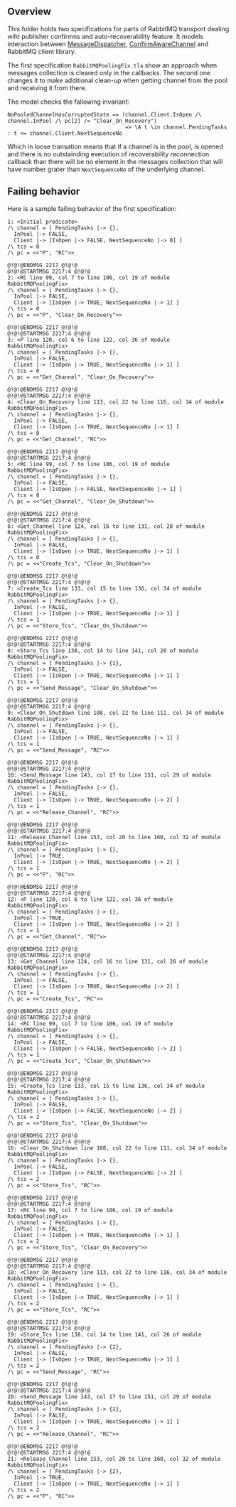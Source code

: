 ## Overview

This folder holds two specifications for parts of RabbitMQ transport dealing wiht publisher confirmns and auto-recoverability feature. It models interaction between [MessageDispatcher](https://github.com/Particular/NServiceBus.RabbitMQ/blob/a386c5ffede50c841788d8c2426fe0da40895186/src/NServiceBus.Transport.RabbitMQ/Sending/MessageDispatcher.cs), [ConfirmAwareChannel](https://github.com/Particular/NServiceBus.RabbitMQ/blob/a386c5ffede50c841788d8c2426fe0da40895186/src/NServiceBus.Transport.RabbitMQ/Connection/ConfirmsAwareChannel.cs) and RabbitMQ client library.

The first specification `RabbitMQPoolingFix.tla` show an approach when messages collection is cleared only in the callbacks. The second one changes it to make additional clean-up when getting channel from the pool and receiving it from there.

The model checks the fallowing invariant:

```
NoPooledChannelHasCorruptedState == (channel.Client.IsOpen /\ channel.InPool /\ pc[2] /= "Clear_On_Recovery") 
                                     => \A t \in channel.PendingTasks : t <= channel.Client.NextSequenceNo
```

Which in loose transation means that if a channel is in the pool, is opened and there is no outstainding execution of recoverability reconnection callback than there will be no element in the messages collection that will have number grater than `NextSequenceNo` of the underlying channel.


## Failing behavior

Here is a sample failing behavior of the first specification:

```
1: <Initial predicate>
/\ channel = [ PendingTasks |-> {},
  InPool |-> FALSE,
  Client |-> [IsOpen |-> FALSE, NextSequenceNo |-> 0] ]
/\ tcs = 0
/\ pc = <<"P", "RC">>

@!@!@ENDMSG 2217 @!@!@
@!@!@STARTMSG 2217:4 @!@!@
2: <RC line 99, col 7 to line 106, col 19 of module RabbitMQPoolingFix>
/\ channel = [ PendingTasks |-> {},
  InPool |-> FALSE,
  Client |-> [IsOpen |-> TRUE, NextSequenceNo |-> 1] ]
/\ tcs = 0
/\ pc = <<"P", "Clear_On_Recovery">>

@!@!@ENDMSG 2217 @!@!@
@!@!@STARTMSG 2217:4 @!@!@
3: <P line 120, col 6 to line 122, col 36 of module RabbitMQPoolingFix>
/\ channel = [ PendingTasks |-> {},
  InPool |-> FALSE,
  Client |-> [IsOpen |-> TRUE, NextSequenceNo |-> 1] ]
/\ tcs = 0
/\ pc = <<"Get_Channel", "Clear_On_Recovery">>

@!@!@ENDMSG 2217 @!@!@
@!@!@STARTMSG 2217:4 @!@!@
4: <Clear_On_Recovery line 113, col 22 to line 116, col 34 of module RabbitMQPoolingFix>
/\ channel = [ PendingTasks |-> {},
  InPool |-> FALSE,
  Client |-> [IsOpen |-> TRUE, NextSequenceNo |-> 1] ]
/\ tcs = 0
/\ pc = <<"Get_Channel", "RC">>

@!@!@ENDMSG 2217 @!@!@
@!@!@STARTMSG 2217:4 @!@!@
5: <RC line 99, col 7 to line 106, col 19 of module RabbitMQPoolingFix>
/\ channel = [ PendingTasks |-> {},
  InPool |-> FALSE,
  Client |-> [IsOpen |-> FALSE, NextSequenceNo |-> 1] ]
/\ tcs = 0
/\ pc = <<"Get_Channel", "Clear_On_Shutdown">>

@!@!@ENDMSG 2217 @!@!@
@!@!@STARTMSG 2217:4 @!@!@
6: <Get_Channel line 124, col 16 to line 131, col 28 of module RabbitMQPoolingFix>
/\ channel = [ PendingTasks |-> {},
  InPool |-> FALSE,
  Client |-> [IsOpen |-> TRUE, NextSequenceNo |-> 1] ]
/\ tcs = 0
/\ pc = <<"Create_Tcs", "Clear_On_Shutdown">>

@!@!@ENDMSG 2217 @!@!@
@!@!@STARTMSG 2217:4 @!@!@
7: <Create_Tcs line 133, col 15 to line 136, col 34 of module RabbitMQPoolingFix>
/\ channel = [ PendingTasks |-> {},
  InPool |-> FALSE,
  Client |-> [IsOpen |-> TRUE, NextSequenceNo |-> 1] ]
/\ tcs = 1
/\ pc = <<"Store_Tcs", "Clear_On_Shutdown">>

@!@!@ENDMSG 2217 @!@!@
@!@!@STARTMSG 2217:4 @!@!@
8: <Store_Tcs line 138, col 14 to line 141, col 26 of module RabbitMQPoolingFix>
/\ channel = [ PendingTasks |-> {1},
  InPool |-> FALSE,
  Client |-> [IsOpen |-> TRUE, NextSequenceNo |-> 1] ]
/\ tcs = 1
/\ pc = <<"Send_Message", "Clear_On_Shutdown">>

@!@!@ENDMSG 2217 @!@!@
@!@!@STARTMSG 2217:4 @!@!@
9: <Clear_On_Shutdown line 108, col 22 to line 111, col 34 of module RabbitMQPoolingFix>
/\ channel = [ PendingTasks |-> {},
  InPool |-> FALSE,
  Client |-> [IsOpen |-> TRUE, NextSequenceNo |-> 1] ]
/\ tcs = 1
/\ pc = <<"Send_Message", "RC">>

@!@!@ENDMSG 2217 @!@!@
@!@!@STARTMSG 2217:4 @!@!@
10: <Send_Message line 143, col 17 to line 151, col 29 of module RabbitMQPoolingFix>
/\ channel = [ PendingTasks |-> {},
  InPool |-> FALSE,
  Client |-> [IsOpen |-> TRUE, NextSequenceNo |-> 2] ]
/\ tcs = 1
/\ pc = <<"Release_Channel", "RC">>

@!@!@ENDMSG 2217 @!@!@
@!@!@STARTMSG 2217:4 @!@!@
11: <Release_Channel line 153, col 20 to line 160, col 32 of module RabbitMQPoolingFix>
/\ channel = [ PendingTasks |-> {},
  InPool |-> TRUE,
  Client |-> [IsOpen |-> TRUE, NextSequenceNo |-> 2] ]
/\ tcs = 1
/\ pc = <<"P", "RC">>

@!@!@ENDMSG 2217 @!@!@
@!@!@STARTMSG 2217:4 @!@!@
12: <P line 120, col 6 to line 122, col 36 of module RabbitMQPoolingFix>
/\ channel = [ PendingTasks |-> {},
  InPool |-> TRUE,
  Client |-> [IsOpen |-> TRUE, NextSequenceNo |-> 2] ]
/\ tcs = 1
/\ pc = <<"Get_Channel", "RC">>

@!@!@ENDMSG 2217 @!@!@
@!@!@STARTMSG 2217:4 @!@!@
13: <Get_Channel line 124, col 16 to line 131, col 28 of module RabbitMQPoolingFix>
/\ channel = [ PendingTasks |-> {},
  InPool |-> FALSE,
  Client |-> [IsOpen |-> TRUE, NextSequenceNo |-> 2] ]
/\ tcs = 1
/\ pc = <<"Create_Tcs", "RC">>

@!@!@ENDMSG 2217 @!@!@
@!@!@STARTMSG 2217:4 @!@!@
14: <RC line 99, col 7 to line 106, col 19 of module RabbitMQPoolingFix>
/\ channel = [ PendingTasks |-> {},
  InPool |-> FALSE,
  Client |-> [IsOpen |-> FALSE, NextSequenceNo |-> 2] ]
/\ tcs = 1
/\ pc = <<"Create_Tcs", "Clear_On_Shutdown">>

@!@!@ENDMSG 2217 @!@!@
@!@!@STARTMSG 2217:4 @!@!@
15: <Create_Tcs line 133, col 15 to line 136, col 34 of module RabbitMQPoolingFix>
/\ channel = [ PendingTasks |-> {},
  InPool |-> FALSE,
  Client |-> [IsOpen |-> FALSE, NextSequenceNo |-> 2] ]
/\ tcs = 2
/\ pc = <<"Store_Tcs", "Clear_On_Shutdown">>

@!@!@ENDMSG 2217 @!@!@
@!@!@STARTMSG 2217:4 @!@!@
16: <Clear_On_Shutdown line 108, col 22 to line 111, col 34 of module RabbitMQPoolingFix>
/\ channel = [ PendingTasks |-> {},
  InPool |-> FALSE,
  Client |-> [IsOpen |-> FALSE, NextSequenceNo |-> 2] ]
/\ tcs = 2
/\ pc = <<"Store_Tcs", "RC">>

@!@!@ENDMSG 2217 @!@!@
@!@!@STARTMSG 2217:4 @!@!@
17: <RC line 99, col 7 to line 106, col 19 of module RabbitMQPoolingFix>
/\ channel = [ PendingTasks |-> {},
  InPool |-> FALSE,
  Client |-> [IsOpen |-> TRUE, NextSequenceNo |-> 1] ]
/\ tcs = 2
/\ pc = <<"Store_Tcs", "Clear_On_Recovery">>

@!@!@ENDMSG 2217 @!@!@
@!@!@STARTMSG 2217:4 @!@!@
18: <Clear_On_Recovery line 113, col 22 to line 116, col 34 of module RabbitMQPoolingFix>
/\ channel = [ PendingTasks |-> {},
  InPool |-> FALSE,
  Client |-> [IsOpen |-> TRUE, NextSequenceNo |-> 1] ]
/\ tcs = 2
/\ pc = <<"Store_Tcs", "RC">>

@!@!@ENDMSG 2217 @!@!@
@!@!@STARTMSG 2217:4 @!@!@
19: <Store_Tcs line 138, col 14 to line 141, col 26 of module RabbitMQPoolingFix>
/\ channel = [ PendingTasks |-> {2},
  InPool |-> FALSE,
  Client |-> [IsOpen |-> TRUE, NextSequenceNo |-> 1] ]
/\ tcs = 2
/\ pc = <<"Send_Message", "RC">>

@!@!@ENDMSG 2217 @!@!@
@!@!@STARTMSG 2217:4 @!@!@
20: <Send_Message line 143, col 17 to line 151, col 29 of module RabbitMQPoolingFix>
/\ channel = [ PendingTasks |-> {2},
  InPool |-> FALSE,
  Client |-> [IsOpen |-> TRUE, NextSequenceNo |-> 1] ]
/\ tcs = 2
/\ pc = <<"Release_Channel", "RC">>

@!@!@ENDMSG 2217 @!@!@
@!@!@STARTMSG 2217:4 @!@!@
21: <Release_Channel line 153, col 20 to line 160, col 32 of module RabbitMQPoolingFix>
/\ channel = [ PendingTasks |-> {2},
  InPool |-> TRUE,
  Client |-> [IsOpen |-> TRUE, NextSequenceNo |-> 1] ]
/\ tcs = 2
/\ pc = <<"P", "RC">>
```
